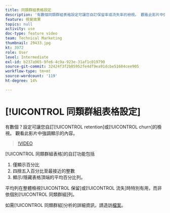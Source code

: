 ```yaml
---
title: 同類群組表格設定
description: '有數個同類群組表格設定可讓您自訂保留率或流失率的檢視。 觀看此影片中強調顯示的內容。 '
feature: 視覺效果
topics: null
activity: use
doc-type: feature video
team: Technical Marketing
thumbnail: 29433.jpg
kt: 3972
role: User
level: Intermediate
exl-id: b237a965-9fe6-4c9a-923e-31af1c019790
source-git-commit: 32424f3f2b05952fe4df9ea91dcbe51684cee905
workflow-type: tm+mt
source-wordcount: '119'
ht-degree: 14%

---
```


# [!UICONTROL 同類群組表格設定]

有數個？設定可讓您自訂[!UICONTROL retention]或[!UICONTROL churn]的檢視。 觀看此影片中強調顯示的內容。

>[!VIDEO](https://video.tv.adobe.com/v/29433/?quality=12)

[!UICONTROL 同類群組表格]的自訂功能包括

1. 僅顯示百分比
1. 四捨五入百分比至最接近的整數
1. 顯示/隱藏表格頂端的平均百分比列。

平均列在整體檢視[!UICONTROL 保留]或[!UICONTROL 流失]時特別有用，而非依個別[!UICONTROL 同類群組]列。

如需[!UICONTROL 同類群組]分析的詳細資訊，請造訪[檔案](https://docs.adobe.com/help/zh-Hant/analytics/analyze/analysis-workspace/visualizations/cohort-table/t-cohort.html)。
